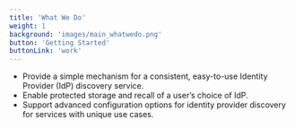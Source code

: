 ```yaml
---
title: 'What We Do'
weight: 1
background: 'images/main_whatwedo.png'
button: 'Getting Started'
buttonLink: 'work'
---
```


* Provide a simple mechanism for a consistent, easy-to-use Identity Provider (IdP) discovery service.
* Enable protected storage and recall of a user’s choice of IdP.
* Support advanced configuration options for identity provider discovery for services with unique use cases.

